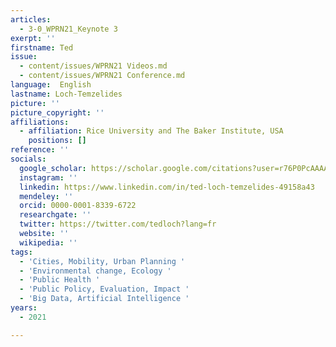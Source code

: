 ```yaml
---
articles:
  - 3-0_WPRN21_Keynote 3
exerpt: ''
firstname: Ted
issue:
  - content/issues/WPRN21 Videos.md
  - content/issues/WPRN21 Conference.md
language:  English
lastname: Loch-Temzelides
picture: ''
picture_copyright: ''
affiliations:
  - affiliation: Rice University and The Baker Institute, USA
    positions: []
reference: ''
socials:
  google_scholar: https://scholar.google.com/citations?user=r76P0PcAAAAJ&hl=en
  instagram: ''
  linkedin: https://www.linkedin.com/in/ted-loch-temzelides-49158a43
  mendeley: ''
  orcid: 0000-0001-8339-6722
  researchgate: ''
  twitter: https://twitter.com/tedloch?lang=fr
  website: ''
  wikipedia: ''
tags:
  - 'Cities, Mobility, Urban Planning '
  - 'Environmental change, Ecology '
  - 'Public Health '
  - 'Public Policy, Evaluation, Impact '
  - 'Big Data, Artificial Intelligence '
years:
  - 2021

---
```

